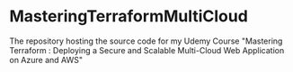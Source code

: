 # MasteringTerraformMultiCloud
The repository hosting the source code for my Udemy Course "Mastering Terraform : Deploying a Secure and Scalable Multi-Cloud Web Application on Azure and AWS"
